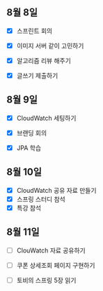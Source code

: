 ## 8월 8일

- [x] 스프린트 회의
- [x] 이미지 서버 같이 고민하기
- [x] 알고리즘 리뷰 해주기
- [x] 글쓰기 제출하기



## 8월 9일

- [x] CloudWatch 세팅하기
- [x] 브랜딩 회의
- [x] JPA 학습


## 8월 10일

- [x] CloudWatch 공유 자료 만들기
- [x] 스프링 스터디 참석
- [x] 특강 참석

## 8월 11일

- [ ] ClouWatch 자료 공유하기
- [ ] 쿠폰 상세조회 페이지 구현하기
- [ ] 토비의 스프링 5장 읽기

